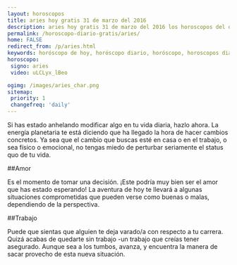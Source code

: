 ```yaml
---
layout: horoscopos
title: aries hoy gratis 31 de marzo del 2016 
description: aries hoy gratis 31 de marzo del 2016 los horoscopos del dia, amor, trabajo, vida personal. Todas las predicciones para aries gratis. http://horoscopo-del-dia.com/horoscopo-diario-gratis/aries/ 
permalink: /horoscopo-diario-gratis/aries/
home: FALSE
redirect_from: /p/aries.html
keywords: horóscopo de hoy, horóscopo diario, horóscopo, horoscopos diarios gratis del dia de hoy, horóscopo diario gratis,horóscopo 2016, horóscopo esperanza gracia, horoscopo aries hoy, horoscop, horóscopos gratis, horoscopo aries, horoscopo aries 2016, Tarot, Astrologia, Zodíaco, aries, horoscopo gratis
horoscopo:
 signo: aries
 video: uLCLyx_lBeo

ogimg: /images/aries_char.png
sitemap:
 priority: 1
 changefreq: 'daily'
---
```



Si has estado anhelando modificar algo en tu vida diaria, hazlo ahora. La energía planetaria te está diciendo que ha llegado la hora de hacer cambios concretos. Ya sea que el cambio que buscas esté en casa o en el trabajo, o sea físico o emocional, no tengas miedo de perturbar seriamente el status quo de tu vida.

##Amor

Es el momento de tomar una decisión. ¡Este podría muy bien ser el amor que has estado esperando! La aventura de hoy te llevará a algunas situaciones comprometidas que pueden verse como buenas o malas, dependiendo de la perspectiva.

##Trabajo

Puede que sientas que alguien te deja varado/a con respecto a tu carrera. Quizá acabas de quedarte sin trabajo -un trabajo que creías tener asegurado. Aunque sea a los tumbos, avanza, y encuentra la manera de sacar provecho de esta nueva situación.
